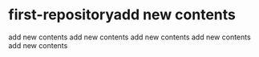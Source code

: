 # first-repositoryadd new contents
add new contents
add new contents
add new contents
add new contents
add new contents
